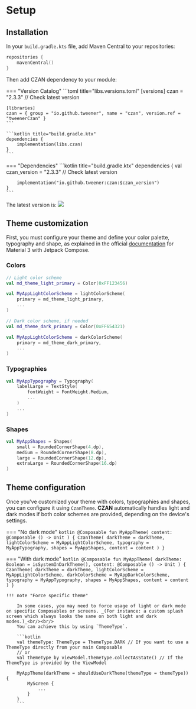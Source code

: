 # Setup

## Installation
In your `build.gradle.kts` file, add Maven Central to your repositories:

```kotlin title="build.gradle.ktx"
repositories {
    mavenCentral()
}
```

Then add CZAN dependency to your module:

=== "Version Catalog"
    ```toml title="libs.versions.toml"
    [versions]
    czan = "2.3.3" // Check latest version

    [libraries]
    czan = { group = "io.github.tweener", name = "czan", version.ref = "tweenerCzan" }
    ```

    ```kotlin title="build.gradle.ktx"
    dependencies {
        implementation(libs.czan)
    }
    ```
=== "Dependencies"
    ```kotlin title="build.gradle.ktx"
    dependencies {
        val czan_version = "2.3.3" // Check latest version

        implementation("io.github.tweener:czan:$czan_version")
    }
    ```

The latest version is: [![](https://img.shields.io/maven-metadata/v?metadataUrl=https%3A%2F%2Fs01.oss.sonatype.org%2Fservice%2Flocal%2Frepo_groups%2Fpublic%2Fcontent%2Fio%2Fgithub%2Ftweener%2Fczan%2Fmaven-metadata.xml)](https://central.sonatype.com/artifact/io.github.tweener/czan)

## Theme customization

First, you must configure your theme and define your color palette, typography and shape, as explained in the
official [documentation](https://developer.android.com/jetpack/compose/designsystems/material3#material-theming) for Material 3 with Jetpack Compose.

### Colors

```kotlin
// Light color scheme
val md_theme_light_primary = Color(0xFF123456)

val MyAppLightColorScheme = lightColorScheme(
    primary = md_theme_light_primary,
    ...
)

// Dark color scheme, if needed
val md_theme_dark_primary = Color(0xFF654321)

val MyAppLightColorScheme = darkColorScheme(
    primary = md_theme_dark_primary,
    ...
)
```

### Typographies

```kotlin
val MyAppTypography = Typography(
    labelLarge = TextStyle(
        fontWeight = FontWeight.Medium,
        ...
    )
    ...
)
```

### Shapes

```kotlin
val MyAppShapes = Shapes(
    small = RoundedCornerShape(4.dp),
    medium = RoundedCornerShape(8.dp),
    large = RoundedCornerShape(12.dp),
    extraLarge = RoundedCornerShape(16.dp)
)

```

## Theme configuration

Once you've customized your theme with colors, typographies and shapes, you can configure it using `CzanTheme`. **CZAN** automatically handles light and dark modes if both color schemes are provided, depending on the device's settings.

=== "No dark mode"
    ```kotlin
    @Composable
    fun MyAppTheme(
        content: @Composable () -> Unit
    ) {
        CzanTheme(
            darkTheme = darkTheme,
            lightColorScheme = MyAppLightColorScheme,
            typography = MyAppTypography,
            shapes = MyAppShapes,
            content = content
        )
    }
    ```

=== "With dark mode"
    ```kotlin
    @Composable
    fun MyAppTheme(
        darkTheme: Boolean = isSystemInDarkTheme(),
        content: @Composable () -> Unit
    ) {
        CzanTheme(
            darkTheme = darkTheme,
            lightColorScheme = MyAppLightColorScheme,
            darkColorScheme = MyAppDarkColorScheme,
            typography = MyAppTypography,
            shapes = MyAppShapes,
            content = content
        )
    }
    ```

    !!! note "Force specific theme"

        In some cases, you may need to force usage of light or dark mode on specific Composables or screens. _(For instance: a custom splash screen which always looks the same on both light and dark modes.)_<br/><br/>
        You can achieve this by using `ThemeType`.

        ```kotlin
        val themeType: ThemeType = ThemeType.DARK // If you want to use a ThemeType directly from your main Composable
        // or
        val themeType by viewModel.themeType.collectAsState() // If the ThemeType is provided by the ViewModel 

        MyAppTheme(darkTheme = shouldUseDarkTheme(themeType = themeType)) {
            MyScreen {
                ...
            }
        }
        ```
